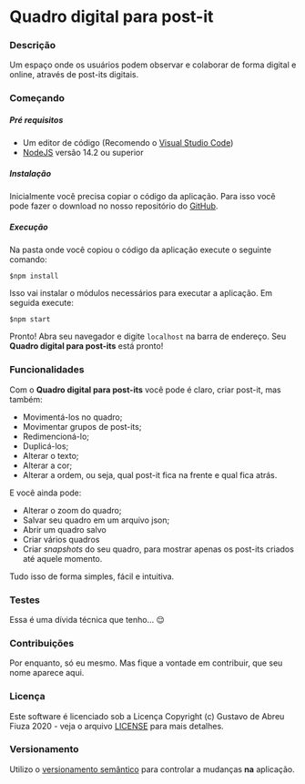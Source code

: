# Quadro digital para post-it

### Descrição
Um espaço onde os usuários podem observar e colaborar de forma digital e online, através de post-its digitais.

### Começando

##### Pré requisitos

- Um editor de código (Recomendo o [Visual Studio Code](http://code.visualstudio.com/))
- [NodeJS](http://nodejs.org/pt-br/) versão 14.2 ou superior

##### Instalação

Inicialmente você precisa copiar o código da aplicação. Para isso você pode fazer o download no nosso repositório do [GitHub](http://github.com/GusFiuza/event_storming_board).

##### Execução

Na pasta onde você copiou o código da aplicação execute o seguinte comando:

`$npm install`

Isso vai instalar o módulos necessários para executar a aplicação. Em seguida execute:

`$npm start`

Pronto! Abra seu navegador e digite `localhost` na barra de endereço. Seu **Quadro digital para post-its** está pronto!

### Funcionalidades

Com o **Quadro digital para post-its** você pode é claro, criar post-it, mas também:

- Movimentá-los no quadro;
- Movimentar grupos de post-its;
- Redimencioná-lo;
- Duplicá-los;
- Alterar o texto;
- Alterar a cor;
- Alterar a ordem, ou seja, qual post-it fica na frente e qual fica atrás.

E você ainda pode:

- Alterar o zoom do quadro;
- Salvar seu quadro em um arquivo json;
- Abrir um quadro salvo
- Criar vários quadros
- Criar *snapshots* do seu quadro, para mostrar apenas os post-its criados até aquele momento.

Tudo isso de forma simples, fácil e intuitiva.

### Testes

Essa é uma dívida técnica que tenho... 😌

### Contribuições

Por enquanto, só eu mesmo. Mas fique a vontade em contribuir, que seu nome aparece aqui.

### Licença

Este software é licenciado sob a Licença Copyright (c) Gustavo de Abreu Fiuza 2020 - veja o arquivo [LICENSE](LICENSE) para mais detalhes.

### Versionamento

Utilizo o [versionamento semântico](http://https://semver.org/lang/pt-BR/) para controlar a mudanças **na** aplicação.
